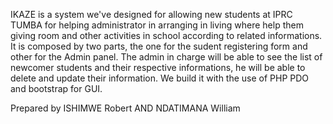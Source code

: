 IKAZE is a system we've designed for allowing new students at IPRC TUMBA for helping administrator in arranging in living where help them giving room and other activities in school according to related informations. It is composed by two parts, the one
for the sudent registering form and other for the Admin panel. The admin in charge 
will be able to see the list of newcomer students and their respective informations, 
he will be able to delete and update their information.
We build it with the use of PHP PDO and bootstrap for GUI.


Prepared by ISHIMWE Robert AND NDATIMANA William
